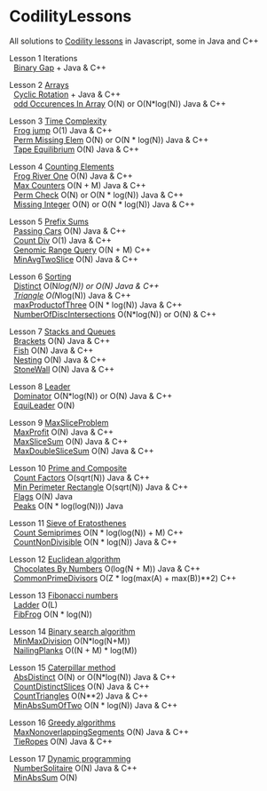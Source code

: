 # CodilityLessons

All solutions to [Codility lessons](https://app.codility.com/programmers/lessons) in Javascript, some in Java and C++

Lesson 1 Iterations<br>
&nbsp;  [Binary Gap](/1%20Iterations/BinaryGap/BinaryGap.MD) + Java & C++<br>

Lesson 2 [Arrays](/2%20Arrays)<br>
&nbsp;  [Cyclic Rotation](/2%20Arrays/Cyclic%20Rotation/CyclicRotation.MD) + Java & C++<br>
&nbsp;  [odd Occurences In Array](/2%20Arrays/oddOccurencesInArray/OddOccurrencesInArray.MD) O(N) or O(N*log(N)) Java & C++<br>

Lesson 3 [Time Complexity](/3%20Time%20Complexity)<br>
&nbsp;  [Frog jump](/3%20Time%20Complexity/FrogJmp/frogJump.MD) O(1) Java & C++<br>
&nbsp;  [Perm Missing Elem](/3%20Time%20Complexity/PermMissingElem/PermMissingElem.MD) O(N) or O(N * log(N)) Java & C++<br>
&nbsp;  [Tape Equilibrium](/3%20Time%20Complexity/TapeEquilibrium/TapeEquilibrium.MD) O(N) Java & C++ <br>

Lesson 4 [Counting Elements](/4%20Counting%20Elements)<br>
&nbsp;  [Frog River One](/4%20Counting%20Elements/FrogRiverOne/frog.MD) O(N) Java & C++<br>
&nbsp;  [Max Counters](/4%20Counting%20Elements/MaxCounters/MaxCounters.MD) O(N + M) Java & C++<br>
&nbsp;  [Perm Check](/4%20Counting%20Elements/PermCheck/permCheck.MD) O(N) or O(N * log(N)) Java & C++<br>
&nbsp;  [Missing Integer](/4%20Counting%20Elements/missingInteger/missingInt.MD) O(N) or O(N * log(N)) Java & C++<br>

Lesson 5 [Prefix Sums](/5%20PrefixSums)<br>
&nbsp; [Passing Cars](/5%20PrefixSums/PassingCars/passingCars.MD) O(N) Java & C++<br>
&nbsp; [Count Div](/5%20PrefixSums/CountDiv/countDiv.MD) O(1) Java & C++<br>
&nbsp; [Genomic Range Query](/5%20PrefixSums/GenomicRangeQuery/GRQ.MD) O(N + M)  C++<br>
&nbsp; [MinAvgTwoSlice](/5%20PrefixSums/MinAvgTwoSlice/MinAvgTwoSlice.MD) O(N) Java & C++<br>

Lesson 6 [Sorting](/6%20Sorting/)<br>
&nbsp; [Distinct](/6%20Sorting/Distinct/Distinct.MD) O(N*log(N)) or O(N) Java & C++<br>
&nbsp; [Triangle](/6%20Sorting/Triangle/Triagle.MD) O(N*log(N)) Java & C++<br>
&nbsp; [maxProductofThree](/6%20Sorting/maxProductofThree/MaxProdTree.MD) O(N * log(N))  Java & C++<br>
&nbsp; [NumberOfDiscIntersections](/6%20Sorting/NumberOfDiscIntersections/NumberOfDiscIntersections.MD) O(N*log(N)) or O(N) & C++ <br>

Lesson 7 [Stacks and Queues](/7%20StacksandQues/) <br>
&nbsp; [Brackets](/7%20StacksandQues/Brackets/brackets.MD) O(N) Java & C++<br>
&nbsp; [Fish](/7%20StacksandQues/Fish/fish.MD) O(N) Java & C++<br>
&nbsp; [Nesting](/7%20StacksandQues/Nesting/nesting.MD) O(N) Java & C++<br>
&nbsp; [StoneWall](/7%20StacksandQues/StoneWall/stoneWall.MD) O(N) Java & C++<br>

Lesson 8 [Leader](/8%20Leader/) <br>
&nbsp; [Dominator](/8%20Leader/Dominator/Dominator.MD) O(N*log(N)) or O(N) Java & C++<br>
&nbsp; [EquiLeader](/8%20Leader/equiLeader/EquiLeader.MD) O(N) <br>

Lesson 9 [MaxSliceProblem](/9%20MaxSliceProblem/)<br>
&nbsp; [MaxProfit](/9%20MaxSliceProblem/MaxProfit/MaxProfit.MD) O(N) Java & C++<br>
&nbsp; [MaxSliceSum](/9%20MaxSliceProblem/MaxSliceSum/MaxSliceSum.MD) O(N) Java & C++ <br>
&nbsp; [MaxDoubleSliceSum](/9%20MaxSliceProblem/MaxDoubleSliceSum/MaxDoubleSliceSum.MD) O(N) Java & C++ <br>

Lesson 10 [Prime and Composite](/10%20PrimeandComposite/)<br>
&nbsp; [Count Factors](/10%20PrimeandComposite/CountFactors/countFactors.MD)  O(sqrt(N)) Java & C++ <br>
&nbsp; [Min Perimeter Rectangle](/10%20PrimeandComposite/MinPerimeterRectangle/MinPerimeterRectangle.MD) O(sqrt(N)) Java & C++ <br>
&nbsp; [Flags](/10%20PrimeandComposite/Flags/Flags.MD) O(N) Java <br>
&nbsp; [Peaks](/10%20PrimeandComposite/Peaks/Peaks.MD) O(N * log(log(N))) Java <br>

Lesson 11 [Sieve of Eratosthenes](/11%20Sieve%20of%20Eratosthenes/)<br>
&nbsp; [Count Semiprimes](/11%20Sieve%20of%20Eratosthenes/CountSemiprimes/CountSemiprimes.MD) O(N * log(log(N)) + M) C++ <br>
&nbsp; [CountNonDivisible](/11%20Sieve%20of%20Eratosthenes/CountNonDivisible/CountNonDivisible.MD) O(N * log(N))  Java & C++ <br>

Lesson 12 [Euclidean algorithm](/12%20Euclidean%20algorithm/)<br>
&nbsp; [Chocolates By Numbers](/12%20Euclidean%20algorithm/ChocolatesByNumbers/ChocolatesByNumbers.MD)  O(log(N + M))  Java & C++ <br>
&nbsp; [CommonPrimeDivisors](/12%20Euclidean%20algorithm/CommonPrimeDivisors/CommonPrimeDivisors.md)    O(Z * log(max(A) + max(B))**2)  C++ <br>

Lesson 13 [Fibonacci numbers](/13%20Fibonacci%20Numbers/) <br>
&nbsp; [Ladder](/13%20Fibonacci%20Numbers/Ladder/Ladder.MD) O(L)  <br>
&nbsp; [FibFrog](/13%20Fibonacci%20Numbers/FibFrog/FibFrog.MD) O(N * log(N)) <br>

Lesson 14 [Binary search algorithm](/14%20Binary%20search%20algorithm/) <br>
&nbsp; [MinMaxDivision](/14%20Binary%20search%20algorithm/MinMaxDivision/MinMaxDivision.MD) O(N*log(N+M)) <br>
&nbsp; [NailingPlanks](/14%20Binary%20search%20algorithm/NailingPlanks/NailingPlanks.MD) O((N + M) * log(M)) <br>

Lesson 15 [Caterpillar method](/15%20Caterpillar%20method/) <br>
&nbsp; [AbsDistinct](/15%20Caterpillar%20method/AbsDistinct/absDistinct.MD) O(N) or O(N*log(N)) Java & C++ <br>
&nbsp; [CountDistinctSlices](/15%20Caterpillar%20method/CountDistinctSlices/CountDistinctSlices.MD) O(N) Java & C++ <br>
&nbsp; [CountTriangles](/15%20Caterpillar%20method/CountTriangles/CountTriangles.MD) O(N**2) Java & C++ <br>
&nbsp; [MinAbsSumOfTwo](/15%20Caterpillar%20method/MinAbsSumOfTwo/MinAbsSumOfTwo.MD) O(N * log(N)) Java & C++ <br>

Lesson 16 [Greedy algorithms](/16%20Greedy%20algorithms/) <br>
&nbsp; [MaxNonoverlappingSegments](/16%20Greedy%20algorithms/MaxNonoverlappingSegments/MaxNonoverlappingSegments.MD) O(N) Java & C++ <br>
&nbsp; [TieRopes](/16%20Greedy%20algorithms/TieRopes/Tieropes.MD) O(N) Java & C++ <br>

Lesson 17 [Dynamic programming](/17%20Dynamic%20programming/) <br>
&nbsp; [NumberSolitaire](/17%20Dynamic%20programming/NumberSolitaire/NumberSolitaire.MD) O(N) Java & C++ <br>
&nbsp; [MinAbsSum](/17%20Dynamic%20programming/MinAbsSum/MinAbsSum.MD) O(N) <br>
